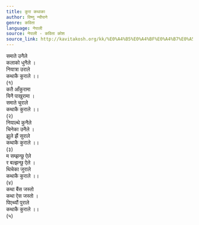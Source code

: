 ```yaml
---
title: कुरा कथाका
author: विष्णु न्यौपाने
genre: कविता
language: नेपाली
source: नेपाली - कविता कोश
source_link: http://kavitakosh.org/kk/%E0%A4%B5%E0%A4%BF%E0%A4%B7%E0%A5%8D%E0%A4%A3%E0%A5%81_%E0%A4%A8%E0%A5%8D%E0%A4%AF%E0%A5%8C%E0%A4%AA%E0%A4%BE%E0%A4%A8%E0%A5%87
---
```


समाते उनैले  
कलाको धुनैले ।  
नियात्रा उराले  
कथाकै कुराले ।।  
(१)  
कतै आँकुरामा  
यिनै पाखुरामा ।  
समाते चुराले  
कथाकै कुराले ।।  
(२)  
नियाल्थे कुनैले  
चिनेका उनैले ।  
झुले झैं सुराले  
कथाकै कुराले ।।  
(३)  
म सम्झन्छु ऐले  
र बल्झन्छु ऐले ।  
थिचेका जुराले  
कथाकै कुराले ।।  
(४)  
कथा बैंस जस्तो  
कथा ऐस जस्तो ।  
पिएथ्यौं पुराले  
कथाकै कुराले ।।  
(५)

